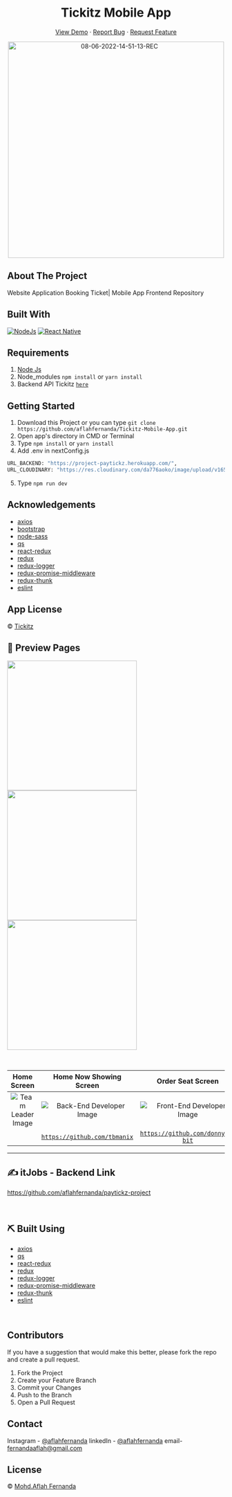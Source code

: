 <h1 align='center'>Tickitz Mobile App</h1>
  <p align="center">
    <a href="link_deploy">View Demo</a>
    ·
    <a href="https://github.com/usergithub/namarepo/issues">Report Bug</a>
    ·
    <a href="https://github.com/usergithub/namarepo/pulls">Request Feature</a>
  </p>

<p align="center">
 <a href="https://ibb.co/cc1ThB8"><img src="./src/assets/Tickitz.png" alt="08-06-2022-14-51-13-REC" border="0" width="500px"></a>
</p>

## About The Project

Website Application Booking Ticket| Mobile App Frontend Repository

## Built With

[![NodeJs](https://img.shields.io/badge/NodeJs-16.15.x-green)](https://github.com/react-bootstrap/react-bootstrap)
[![React Native](https://img.shields.io/badge/Next-v12.1.6-black)](https://reactnative.dev/)

## Requirements

1. <a href="https://nodejs.org/en/download/">Node Js</a>
2. Node_modules `npm install` or `yarn install`
3. Backend API Tickitz [`here`](https://github.com/aflahfernanda/paytickz-project)

## Getting Started

1. Download this Project or you can type `git clone https://github.com/aflahfernanda/Tickitz-Mobile-App.git`
2. Open app's directory in CMD or Terminal
3. Type `npm install` or `yarn install`
4. Add .env in nextConfig.js

```sh
URL_BACKEND: "https://project-paytickz.herokuapp.com/",
URL_CLOUDINARY: "https://res.cloudinary.com/da776aoko/image/upload/v1656419307/",
```

5. Type `npm run dev`

## Acknowledgements

- [axios](https://www.npmjs.com/package/axios)
- [bootstrap](https://www.npmjs.com/package/bootstrap)
- [node-sass](https://www.npmjs.com/package/node-sass)
- [qs](https://www.npmjs.com/package/qs)
- [react-redux](https://www.npmjs.com/package/react-redux)
- [redux](https://www.npmjs.com/package/redux)
- [redux-logger](https://www.npmjs.com/package/redux-logger)
- [redux-promise-middleware](https://www.npmjs.com/package/redux-promise-middleware)
- [redux-thunk](https://www.npmjs.com/package/redux-thunk)
- [eslint](https://www.npmjs.com/package/eslint)

## App License

© [Tickitz](https://github.com/aflahfernanda/Tickitz-Mobile-App.git)

## 🔎 Preview Pages

<p float="left">
  <img src="./src/assets/readmePicture1.png" width="300" />
  <img src="./src/assets/readmePicture2.png" width="300" />
  <img src="./src/assets/readmePicture3.png" width="300" />
</p>

<br>

|                    **Home Screen**                    |                              **Home Now Showing Screen**                              |                                     **Order Seat Screen**                                     |                               **List Movie Screen**                               |                                 **Detail Movie Screen**                                 |                                        **Schedule Screen**                                        |
| :---------------------------------------------------: | :-----------------------------------------------------------------------------------: | :-------------------------------------------------------------------------------------------: | :-------------------------------------------------------------------------------: | :-------------------------------------------------------------------------------------: | :-----------------------------------------------------------------------------------------------: |
| ![Team Leader Image](./src/assets/readmePicture1.png) |             ![Back-End Developer Image](./src/assets/readmePicture2.png)              |                 ![Front-End Developer Image](./src/assets/readmePicture6.png)                 |           ![Back-End Developer Image](./src/assets/readmePicture3.png)            |              ![Back-End Developer Image](./src/assets/readmePicture4.png)               |                   ![Back-End Developer Image](./src/assets/readmePicture5.png)                    |
|                       <p> </p>                        | <a href="https://github.com/tbmanix" target="_blank">`https://github.com/tbmanix`</a> | <a href="https://github.com/donny17-bit" target="_blank">`https://github.com/donny17-bit`</a> | <a href="https://github.com/Qxtlp" target="_blank">`https://github.com/Qxtlp`</a> | <a href="https://github.com/foldadjo" target="_blank">`https://github.com/foldadjo`</a> | <a href="https://github.com/aflahfernanda" target="_blank">`https://github.com/aflahfernanda`</a> |

---

## ✍️ itJobs - Backend Link

https://github.com/aflahfernanda/paytickz-project

<br>

## ⛏️ Built Using

- [axios](https://www.npmjs.com/package/axios)
- [qs](https://www.npmjs.com/package/qs)
- [react-redux](https://www.npmjs.com/package/react-redux)
- [redux](https://www.npmjs.com/package/redux)
- [redux-logger](https://www.npmjs.com/package/redux-logger)
- [redux-promise-middleware](https://www.npmjs.com/package/redux-promise-middleware)
- [redux-thunk](https://www.npmjs.com/package/redux-thunk)
- [eslint](https://www.npmjs.com/package/eslint)

<br>

## Contributors

If you have a suggestion that would make this better, please fork the repo and create a pull request.

1. Fork the Project
2. Create your Feature Branch
3. Commit your Changes
4. Push to the Branch
5. Open a Pull Request

## Contact

Instagram - [@aflahfernanda](https://www.instagram.com/aflahfernanda/)
linkedIn - [@aflahfernanda](https://www.linkedin.com/in/aflah-fernanda-6841401ab/)
email-[fernandaaflah@gmail.com](fernandaaflah@gmail.com)

## License

© [Mohd.Aflah Fernanda](https://github.com/aflahfernanda)
